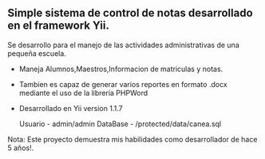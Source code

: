 ## **Simple sistema de control de notas desarrollado en el framework Yii.**

Se desarrollo para el manejo de las actividades administrativas de una pequeña escuela.

 - Maneja Alumnos,Maestros,Informacion de matriculas y notas.
 - Tambien es capaz de generar varios reportes en formato .docx mediante el uso de la libreria PHPWord
 - Desarrollado en Yii version 1.1.7
 
   Usuario  - admin/admin
   DataBase -  /protected/data/canea.sql
   

Nota: Este proyecto demuestra mis habilidades como desarrollador de hace 5 años!.
   